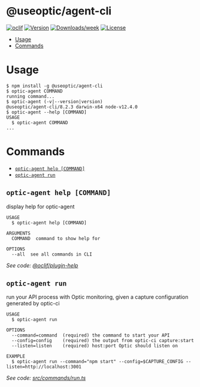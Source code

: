 @useoptic/agent-cli
===================



[![oclif](https://img.shields.io/badge/cli-oclif-brightgreen.svg)](https://oclif.io)
[![Version](https://img.shields.io/npm/v/@useoptic/agent-cli.svg)](https://npmjs.org/package/@useoptic/agent-cli)
[![Downloads/week](https://img.shields.io/npm/dw/@useoptic/agent-cli.svg)](https://npmjs.org/package/@useoptic/agent-cli)
[![License](https://img.shields.io/npm/l/@useoptic/agent-cli.svg)](https://github.com/opticdev/optic/blob/master/package.json)

<!-- toc -->
* [Usage](#usage)
* [Commands](#commands)
<!-- tocstop -->
# Usage
<!-- usage -->
```sh-session
$ npm install -g @useoptic/agent-cli
$ optic-agent COMMAND
running command...
$ optic-agent (-v|--version|version)
@useoptic/agent-cli/8.2.3 darwin-x64 node-v12.4.0
$ optic-agent --help [COMMAND]
USAGE
  $ optic-agent COMMAND
...
```
<!-- usagestop -->
# Commands
<!-- commands -->
* [`optic-agent help [COMMAND]`](#optic-agent-help-command)
* [`optic-agent run`](#optic-agent-run)

## `optic-agent help [COMMAND]`

display help for optic-agent

```
USAGE
  $ optic-agent help [COMMAND]

ARGUMENTS
  COMMAND  command to show help for

OPTIONS
  --all  see all commands in CLI
```

_See code: [@oclif/plugin-help](https://github.com/oclif/plugin-help/blob/v3.1.0/src/commands/help.ts)_

## `optic-agent run`

run your API process with Optic monitoring, given a capture configuration generated by optic-ci

```
USAGE
  $ optic-agent run

OPTIONS
  --command=command  (required) the command to start your API
  --config=config    (required) the output from optic-ci capture:start
  --listen=listen    (required) host:port Optic should listen on

EXAMPLE
  $ optic-agent run --command="npm start" --config=$CAPTURE_CONFIG --listen=http://localhost:3001
```

_See code: [src/commands/run.ts](https://github.com/useoptic/optic-package/blob/v8.2.3/src/commands/run.ts)_
<!-- commandsstop -->
